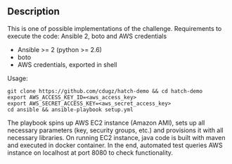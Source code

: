 Description
-----------

This is one of possible implementations of the challenge. Requirements to execute the code: Ansible 2, boto and AWS credentials

- Ansible >= 2 (python >= 2.6)
- boto
- AWS credentials, exported in shell

Usage:

    git clone https://github.com/cdugz/hatch-demo && cd hatch-demo
    export AWS_ACCESS_KEY_ID=<aws_access_key>
    export AWS_SECRET_ACCESS_KEY=<aws_secret_access_key>
    cd ansible && ansible-playbook setup.yml

The playbook spins up AWS EC2 instance (Amazon AMI), sets up all necessary parameters (key, security groups, etc.) and provisions it with all necessary libraries. On running EC2 instance, java code is built with maven and executed in docker container. In the end, automated test queries AWS instance on localhost at port 8080 to check functionality.

